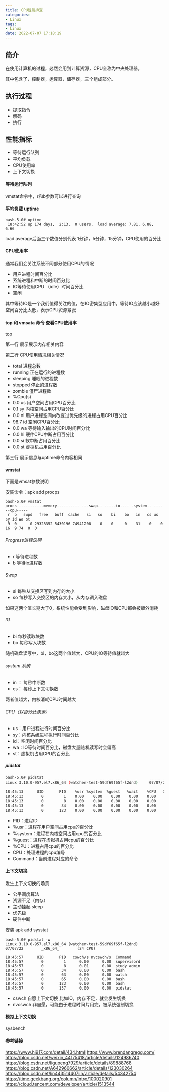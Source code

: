 ```yaml
---
title: CPU性能排查 
categories:
- Linux 
tags:
- Linux
date: 2022-07-07 17:18:19
---
```


## 简介

在使用计算机的过程，必然会用到计算资源，CPU全称为中央处理器。

其中包含了，控制器，运算器，储存器，三个组成部分。


## 执行过程

* 提取指令
* 解码
* 执行

## 性能指标

* 等待运行队列
* 平均负载
* CPU使用率
* 上下文切换

#### 等待运行队列

vmstat命令中，r和b参数可以进行查询

#### 平均负载 uptime

```
bash-5.0# uptime
 18:42:52 up 174 days,  2:13,  0 users,  load average: 7.81, 6.88, 6.66
```

load average后面三个数值分别代表 1分钟，5分钟，15分钟，CPU使用的百分比

#### CPU使用率

通常我们会关注系统不同部分使用CPU的情况

* 用户进程时间百分比
* 系统进程和中断的时间百分比
* IO等待使用CPU （idle）时间百分比
* 空闲

其中等待IO是一个我们值得关注的值，在IO密集型应用中，等待IO应该越小越好 空闲百分比太低，表示CPU资源紧张

#### top 和 vmsata 命令 查看CPU使用率

top

第一行 展示展示内存相关内容

第二行 CPU使用情况相关情况

* total	进程总数
* running	正在运行的进程数
* sleeping	睡眠的进程数
* stopped	停止的进程数
* zombie	僵尸进程数
* %Cpu(s)
* 0.0 us	用户空间占用CPU百分比
* 0.1 sy	内核空间占用CPU百分比
* 0.0 ni	用户进程空间内改变过优先级的进程占用CPU百分比
* 98.7 id	空闲CPU百分比;
* 0.0 wa	等待输入输出的CPU时间百分比
* 0.0 hi	硬件CPU中断占用百分比
* 0.0 si	软中断占用百分比
* 0.0 st	虚拟机占用百分比 

第三行 展示信息与uptime命令内容相同

#### vmstat

下面是vmsat参数说明

安装命令：apk add procps

```
bash-5.0# vmstat
procs -----------memory---------- ---swap-- -----io---- -system-- ------cpu-----
 r  b   swpd   free   buff  cache   si   so    bi    bo   in   cs us sy id wa st
 9  0      0 29328352 5430196 74941208    0    0     0    31    0    0 16  9 74  0  0
```

###### Progress进程说明

* r 等待进程数
* b 等待io进程数

###### Swap

* si 每秒从交换区写到内存的大小
* so 每秒写入交换区的内存大小，从内存调入磁盘

如果这两个值长期大于0，系统性能会受到影响，磁盘IO和CPU都会被额外消耗

###### IO

* bi 每秒读取块数
* bo 每秒写入块数

随机磁盘读写中，bi，bo这两个值越大，CPU的IO等待值就越大

###### system 系统

* in ： 每秒中断数
* cs： 每秒上下文切换数

两者值越大，内核消耗CPU时间越大

###### CPU（以百分比表示）

* us：用户进程进行时间百分比
* sy：内核系统进程执行时间百分比
* id：空闲时间百分比
* wa：IO等待时间百分比，磁盘大量随机读写时会偏高
* st：虚拟机占用CPU的百分比

##### pidstat

```bash
bash-5.0# pidstat
Linux 3.10.0-957.el7.x86_64 (watcher-test-59df69f65f-l2dnd)     07/07/22        _x86_64_        (24 CPU)

18:45:13      UID       PID    %usr %system  %guest   %wait    %CPU   CPU  Command
18:45:13        0         1    0.00    0.00    0.00    0.00    0.00     7  supervisord
18:45:13        0         8    0.00    0.00    0.00    0.00    0.00    13  study_admin
18:45:13        0        34    0.00    0.00    0.00    0.00    0.00     8  bash
18:45:13        0       123    0.00    0.00    0.00    0.00    0.00     3  bash
```

* PID：进程ID
* %usr：进程在用户空间占用cpu的百分比
* %system：进程在内核空间占用cpu的百分比
* %guest：进程在虚拟机占用cpu的百分比
* %CPU：进程占用cpu的百分比
* CPU：处理进程的cpu编号
* Command：当前进程对应的命令

#### 上下文切换

发生上下文切换的场景

* 公平调度算法
* 资源不足（内存）
* 主动挂起 sleep
* 优先级
* 硬件中断

安装 apk add sysstat

```
bash-5.0# pidstat -w
Linux 3.10.0-957.el7.x86_64 (watcher-test-59df69f65f-l2dnd)     07/07/22        _x86_64_        (24 CPU)

18:45:57      UID       PID   cswch/s nvcswch/s  Command
18:45:57        0         1      0.00      0.00  supervisord
18:45:57        0         8      0.01      0.00  study_admin
18:45:57        0        34      0.00      0.00  bash
18:45:57        0        63      0.00      0.00  watch
18:45:57        0        65      0.00      0.00  bash
18:45:57        0       123      0.00      0.00  bash
18:45:57        0       137      0.00      0.00  pidstat
```

* cswch 自愿上下文切换 比如IO，内存不足，就会发生切换
* nvcswch 非自愿，可能由于进程时间片用完，被系统强制切换

#### 模拟上下文切换

sysbench

#### 参考链接

https://www.hi917.com/detail/434.html
https://www.brendangregg.com/
https://blog.csdn.net/weixin_44175418/article/details/124986740
https://blog.csdn.net/ligupeng7929/article/details/89888768
https://blog.csdn.net/A642960662/article/details/123030264
https://blog.csdn.net/lin443514407lin/article/details/54342754
https://time.geekbang.org/column/intro/100020901
https://cloud.tencent.com/developer/article/1513544

